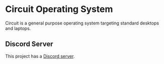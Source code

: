 # Circuit Operating System

Circuit is a general purpose operating system targeting standard desktops and laptops.

## Discord Server
This project has a [Discord server](https://discord.gg/GZMm2FS3).
